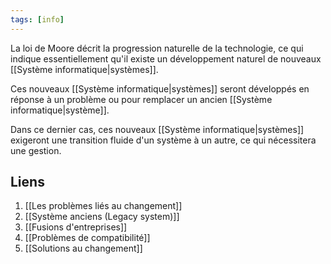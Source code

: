 ```yaml
---
tags: [info]
---
```


La loi de Moore décrit la progression naturelle de la technologie, ce qui indique essentiellement qu'il existe un développement naturel de nouveaux [[Système informatique|systèmes]].  

Ces nouveaux [[Système informatique|systèmes]] seront développés en réponse à un problème ou pour remplacer un ancien [[Système informatique|système]].

Dans ce dernier cas, ces nouveaux [[Système informatique|systèmes]] exigeront une transition fluide d'un système à un autre, ce qui nécessitera une gestion.

## Liens
1. [[Les problèmes liés au changement]]
2. [[Système anciens (Legacy system)]]
3. [[Fusions d'entreprises]]
4. [[Problèmes de compatibilité]]
5. [[Solutions au changement]]
